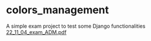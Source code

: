 # colors_management
A simple exam project to test some Django functionalities
[22_11_04_exam_ADM.pdf](https://github.com/DSolerte/colors_management/files/11967048/22_11_04_exam_ADM.pdf)

